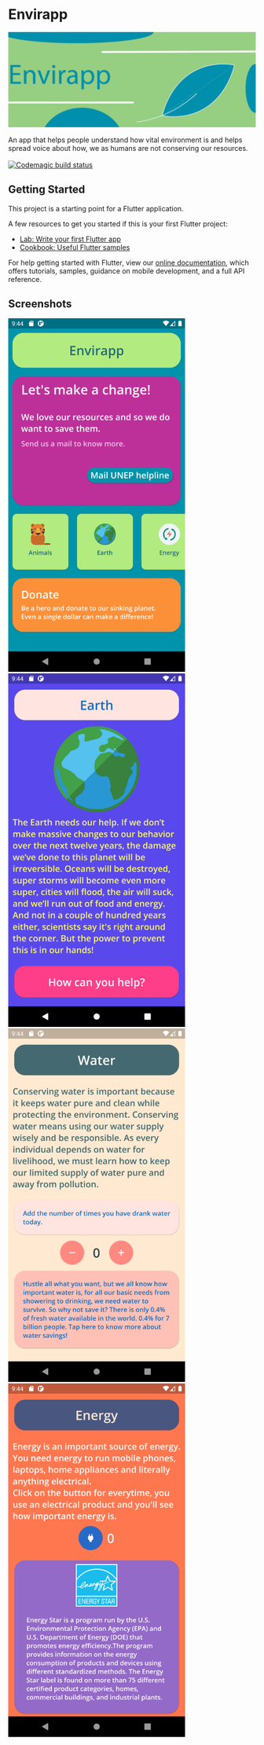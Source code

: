 # Envirapp
<img src= "screenshots/envirapp.png">

An app that helps people understand how vital environment is and helps spread voice about how, we as humans are not conserving our resources.<br> <br>
[![Codemagic build status](https://api.codemagic.io/apps/5f36e976177fb1001d5baa0e/5f36e976177fb1001d5baa0d/status_badge.svg)](https://codemagic.io/apps/5f36e976177fb1001d5baa0e/5f36e976177fb1001d5baa0d/latest_build)

## Getting Started

This project is a starting point for a Flutter application.

A few resources to get you started if this is your first Flutter project:

- [Lab: Write your first Flutter app](https://flutter.dev/docs/get-started/codelab)
- [Cookbook: Useful Flutter samples](https://flutter.dev/docs/cookbook)

For help getting started with Flutter, view our
[online documentation](https://flutter.dev/docs), which offers tutorials,
samples, guidance on mobile development, and a full API reference.

## Screenshots
<img src= "screenshots/home.png" width="360" height="720" >   <img src= "screenshots/earth.png" width="360" height="720" >   <img src= "screenshots/water.png" width="360" height="720" >   <img src= "screenshots/energy.png" width="360" height="720" > 

